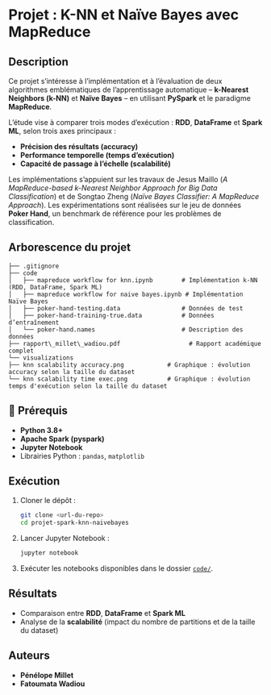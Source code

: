 # Projet : K-NN et Naïve Bayes avec MapReduce



## Description

Ce projet s’intéresse à l’implémentation et à l’évaluation de deux algorithmes emblématiques de l’apprentissage automatique – **k-Nearest Neighbors (k-NN)** et **Naïve Bayes** – en utilisant **PySpark** et le paradigme **MapReduce**.

L’étude vise à comparer trois modes d’exécution : **RDD**, **DataFrame** et **Spark ML**, selon trois axes principaux :
* **Précision des résultats (accuracy)**
* **Performance temporelle (temps d’exécution)**
* **Capacité de passage à l’échelle (scalabilité)**

Les implémentations s’appuient sur les travaux de Jesus Maillo (*A MapReduce-based k-Nearest Neighbor Approach for Big Data Classification*) et de Songtao Zheng (*Naïve Bayes Classifier: A MapReduce Approach*).
Les expérimentations sont réalisées sur le jeu de données **Poker Hand**, un benchmark de référence pour les problèmes de classification.



## Arborescence du projet
```
├── .gitignore
├── code
│   ├── mapreduce workflow for knn.ipynb        # Implémentation k-NN (RDD, DataFrame, Spark ML)
│   ├── mapreduce workflow for naive bayes.ipynb # Implémentation Naïve Bayes
│   ├── poker-hand-testing.data                 # Données de test
│   ├── poker-hand-training-true.data           # Données d’entraînement
│   └── poker-hand.names                        # Description des données
├── rapport\_millet\_wadiou.pdf                   # Rapport académique complet
└── visualizations
├── knn scalability accuracy.png            # Graphique : évolution accuracy selon la taille du dataset
└── knn scalability time exec.png           # Graphique : évolution temps d'exécution selon la taille du dataset
````



## 🚀 Prérequis
- **Python 3.8+**
- **Apache Spark (pyspark)**
- **Jupyter Notebook**
- Librairies Python : `pandas`, `matplotlib`



## Exécution
1. Cloner le dépôt :
   ```bash
   git clone <url-du-repo>
   cd projet-spark-knn-naivebayes
    ```

2. Lancer Jupyter Notebook :
   ```bash
   jupyter notebook
   ```
3. Exécuter les notebooks disponibles dans le dossier [`code/`](code/).


##  Résultats

* Comparaison entre **RDD**, **DataFrame** et **Spark ML**
* Analyse de la **scalabilité** (impact du nombre de partitions et de la taille du dataset)



## Auteurs

* **Pénélope Millet**
* **Fatoumata Wadiou**
